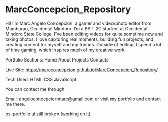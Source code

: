 # MarcConcepcion_Repository
Hi! I’m Marc Angelo Concepcion, a gamer and video/photo editor from Mamburao, Occidental Mindoro. I’m a BSIT 2C student at Occidental Mindoro State College. I’ve been editing videos for quite sometime now and taking photos. I love capturing real moments, building fun projects, and creating content for myself and my friends. Outside of editing, I spend a lot of time gaming, which inspires much of my creative work.

Portfolio Sections: 
Home 
About 
Projects
Contacts

Live Site:
https://marcconcepcion.github.io/MarcConcepcion_Repository/

Tech Used:
HTML
CSS
JavaScript 

You can contact me through:

Email: angeloconcepcionmarc@gmail.com
or visit my portfolio and contact me there.

ps. portfolio ui still broken (working on it)
